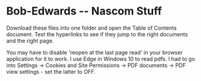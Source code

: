 # Bob-Edwards -- Nascom Stuff
Download these files into one folder and open the Table of Contents document. Test the hyperlinks to see if they jump to the right documents and the right page.

You may have to disable  'reopen at the last page read' in your browser application for it to work. I use Edge in Windows 10 to read pdfs. I had to go into Settings -> Cookies and Site Permissions -> PDF documents -> PDF view settings - set the latter to OFF.
